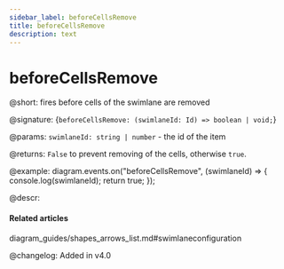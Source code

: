 ```yaml
---
sidebar_label: beforeCellsRemove
title: beforeCellsRemove 
description: text
---
```


# beforeCellsRemove

@short: fires before cells of the swimlane are removed

@signature: {`beforeCellsRemove: (swimlaneId: Id) => boolean | void;`}

@params:
`swimlaneId: string | number` - the id of the item

@returns:
`False` to prevent removing of the cells, otherwise `true`.

@example:
diagram.events.on("beforeCellsRemove", (swimlaneId) => {
    console.log(swimlaneId);
    return true;
});

@descr:

#### Related articles

diagram_guides/shapes_arrows_list.md#swimlaneconfiguration

@changelog:
Added in v4.0
